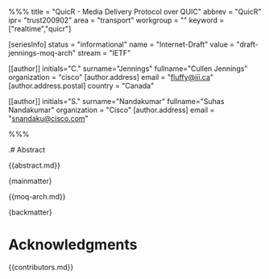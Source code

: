 %%%
title = "QuicR - Media Delivery Protocol over QUIC"
abbrev = "QuicR"
ipr= "trust200902"
area = "transport"
workgroup = ""
keyword = ["realtime","quicr"]

[seriesInfo]
status = "informational"
name = "Internet-Draft"
value = "draft-jennings-moq-arch"
stream = "IETF"

[[author]]
initials="C."
surname="Jennings"
fullname="Cullen Jennings"
organization = "cisco"
  [author.address]
  email = "fluffy@iii.ca"
  [author.address.postal]
  country = "Canada"
  
[[author]]
initials="S."
surname="Nandakumar"
fullname="Suhas Nandakumar"
organization = "Cisco"
  [author.address]
  email = "snandaku@cisco.com"


%%%

.# Abstract

{{abstract.md}}

{mainmatter}

{{moq-arch.md}}

{backmatter}

# Acknowledgments

{{contributors.md}}

